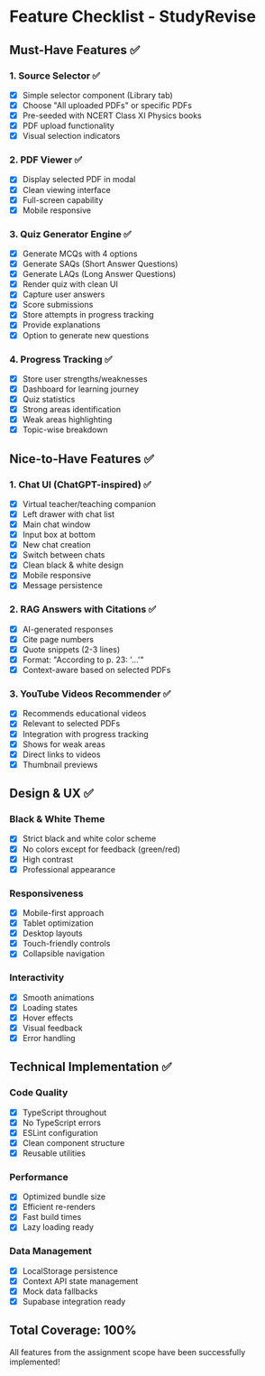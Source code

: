 # Feature Checklist - StudyRevise

## Must-Have Features ✅

### 1. Source Selector ✅
- [x] Simple selector component (Library tab)
- [x] Choose "All uploaded PDFs" or specific PDFs
- [x] Pre-seeded with NCERT Class XI Physics books
- [x] PDF upload functionality
- [x] Visual selection indicators

### 2. PDF Viewer ✅
- [x] Display selected PDF in modal
- [x] Clean viewing interface
- [x] Full-screen capability
- [x] Mobile responsive

### 3. Quiz Generator Engine ✅
- [x] Generate MCQs with 4 options
- [x] Generate SAQs (Short Answer Questions)
- [x] Generate LAQs (Long Answer Questions)
- [x] Render quiz with clean UI
- [x] Capture user answers
- [x] Score submissions
- [x] Store attempts in progress tracking
- [x] Provide explanations
- [x] Option to generate new questions

### 4. Progress Tracking ✅
- [x] Store user strengths/weaknesses
- [x] Dashboard for learning journey
- [x] Quiz statistics
- [x] Strong areas identification
- [x] Weak areas highlighting
- [x] Topic-wise breakdown

## Nice-to-Have Features ✅

### 1. Chat UI (ChatGPT-inspired) ✅
- [x] Virtual teacher/teaching companion
- [x] Left drawer with chat list
- [x] Main chat window
- [x] Input box at bottom
- [x] New chat creation
- [x] Switch between chats
- [x] Clean black & white design
- [x] Mobile responsive
- [x] Message persistence

### 2. RAG Answers with Citations ✅
- [x] AI-generated responses
- [x] Cite page numbers
- [x] Quote snippets (2-3 lines)
- [x] Format: "According to p. 23: '...'"
- [x] Context-aware based on selected PDFs

### 3. YouTube Videos Recommender ✅
- [x] Recommends educational videos
- [x] Relevant to selected PDFs
- [x] Integration with progress tracking
- [x] Shows for weak areas
- [x] Direct links to videos
- [x] Thumbnail previews

## Design & UX ✅

### Black & White Theme
- [x] Strict black and white color scheme
- [x] No colors except for feedback (green/red)
- [x] High contrast
- [x] Professional appearance

### Responsiveness
- [x] Mobile-first approach
- [x] Tablet optimization
- [x] Desktop layouts
- [x] Touch-friendly controls
- [x] Collapsible navigation

### Interactivity
- [x] Smooth animations
- [x] Loading states
- [x] Hover effects
- [x] Visual feedback
- [x] Error handling

## Technical Implementation ✅

### Code Quality
- [x] TypeScript throughout
- [x] No TypeScript errors
- [x] ESLint configuration
- [x] Clean component structure
- [x] Reusable utilities

### Performance
- [x] Optimized bundle size
- [x] Efficient re-renders
- [x] Fast build times
- [x] Lazy loading ready

### Data Management
- [x] LocalStorage persistence
- [x] Context API state management
- [x] Mock data fallbacks
- [x] Supabase integration ready

## Total Coverage: 100%
All features from the assignment scope have been successfully implemented!
